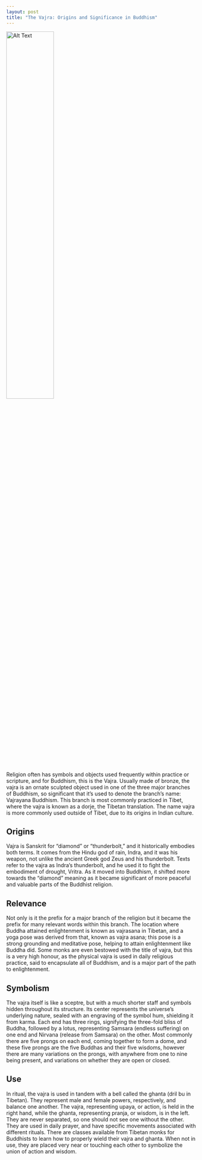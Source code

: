 ```yaml
---
layout: post
title: "The Vajra: Origins and Significance in Buddhism"
---
```

<img src="https://cdn.britannica.com/86/8886-004-77E3B814/Vajra-Newark-Museum.jpg?w=300" alt="Alt Text" style="width:50%; height:auto;">

Religion often has symbols and objects used frequently within practice or scripture, and for Buddhism, this is the Vajra. Usually made of bronze, the vajra is an ornate sculpted object used in one of the three major branches of Buddhism, so significant that it’s used to denote the branch’s name: Vajrayana Buddhism. This branch is most commonly practiced in Tibet, where the vajra is known as a dorje, the Tibetan translation. The name vajra is more commonly used outside of Tibet, due to its origins in Indian culture.

## Origins
Vajra is Sanskrit for “diamond” or “thunderbolt,” and it historically embodies both terms. It comes from the Hindu god of rain, Indra, and it was his weapon, not unlike the ancient Greek god Zeus and his thunderbolt. Texts refer to the vajra as Indra’s thunderbolt, and he used it to fight the embodiment of drought, Vritra. As it moved into Buddhism, it shifted more towards the “diamond” meaning as it became significant of more peaceful and valuable parts of the Buddhist religion.

## Relevance
Not only is it the prefix for a major branch of the religion but it became the prefix for many relevant words within this branch. The location where Buddha attained enlightenment is known as vajrasana in Tibetan, and a yoga pose was derived from that, known as vajra asana; this pose is a strong grounding and meditative pose, helping to attain enlightenment like Buddha did. Some monks are even bestowed with the title of vajra, but this is a very high honour, as the physical vajra is used in daily religious practice, said to encapsulate all of Buddhism, and is a major part of the path to enlightenment.

## Symbolism
The vajra itself is like a sceptre, but with a much shorter staff and symbols hidden throughout its structure. Its center represents the universe’s underlying nature, sealed with an engraving of the symbol hum, shielding it from karma. Each end has three rings, signifying the three-fold bliss of Buddha, followed by a lotus, representing Samsara (endless suffering) on one end and Nirvana (release from Samsara) on the other. Most commonly there are five prongs on each end, coming together to form a dome, and these five prongs are the five Buddhas and their five wisdoms, however there are many variations on the prongs, with anywhere from one to nine being present, and variations on whether they are open or closed.

## Use
In ritual, the vajra is used in tandem with a bell called the ghanta (dril bu in Tibetan). They represent male and female powers, respectively, and balance one another. The vajra, representing upaya, or action, is held in the right hand, while the ghanta, representing pranja, or wisdom, is in the left. They are never separated, so one should not see one without the other. They are used in daily prayer, and have specific movements associated with different rituals. There are classes available from Tibetan monks for Buddhists to learn how to properly wield their vajra and ghanta. When not in use, they are placed very near or touching each other to symbolize the union of action and wisdom.

